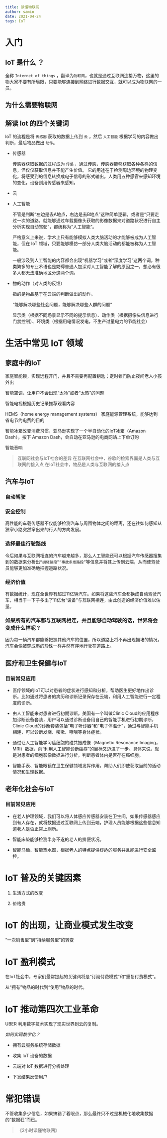 ```yaml
title: 读懂物联网
author: samin
date: 2021-04-24
tags: IoT
```

# 入门

## IoT 是什么 ？

全称 `Internet of things` ，翻译为`物联网`，也就是通过互联网连接万物，这里的物大家不要有所局限，只要能够连接到网络进行数据交互，就可以成为物联网的一员。

## 为什么需要物联网

## 解读 Iot 的四个关键词

IoT 的流程是将 `传感器` 获取的数据上传到 `云` ，然后 `人工智能` 根据学习的内容做出判断，最后物品做出 `动作`。

- 传感器

    传感器获取数据的过程成为 `传感` ，通过传感，传感器能够获取各种各样的信息，但仅仅获取信息并不能产生价值。
    它的用途在于检测周边环境的物理变化，将感受到的信息转换成电子信号的形式输出。人类用五种感官来感知环境的变化，设备则用传感器来感知。

- 云

- 人工智能

    不管是判断“左边是去A地点，右边是去B地点”这种简单逻辑，或者是“只要走过一次的道路，就能够通过车载摄像头获取的影像数据来对道路状况进行自主分析实现自动驾驶”，都统称为“人工智能”。
    
    严格意义上来说，学术上只有能够模拟人类大脑活动的才能够被成为人工智能，但在 IoT 领域，只要能够模仿一部分人类大脑活动的都能被称为人工智能。
    
    一般涉及到人工智能的内容都会出现“机器学习”或者“深度学习”这两个词。种类繁多的专业术语也是妨碍普通人加深对人工智能了解的原因之一，想必有很多人都无法准确地区分这两个词。

- 物的动作（对人类的反馈）
    
    指的是物品基于在云端的判断做出的动作。
  
    “能够解决哪些社会问题，能够解决哪些人群的问题”

    显示类（根据不同场景显示不同的提示信息）、动作类（根据摄像头信息进行门禁控制）、环境类（根据用电情况发电，不生产过量电力的节能社会）

# 生活中常见 IoT 领域

## 家庭中的IoT

家庭智能锁，实现远程开门，并且不需要再配置钥匙；定时锁门防止夜间老人小孩外出

智能空调，让用户不会出现“太冷”或者“太热”的问题

智能电视根据历史记录推荐观看内容

HEMS（home energy management systems） 家庭能源管理系统，能够达到省电节约电费的目的

智能冰箱改变消费习惯，亚马逊实现了一个半自动化的IoT冰箱（Amazon Dash），按下 Amazon Dash，会自动在亚马逊的电商网站上下单订购

智能音响

> 互联网社会与IoT社会的差异
> 在互联网社会中，谷歌的检索界面是人类与互联网的接入点
> 在IoT社会中，物品是人类与互联网的接入点

## 汽车与IoT

### 自动驾驶

### 安全控制

高性能的车载传感器不仅能够检测汽车与周围物体之间的距离，还在往如何感知从狭窄小路突然窜出来的行人的方向发展。

### 选择最佳行驶路线

今后如果与互联网相连的汽车越来越多，那么人工智能还可以根据汽车传感器搜集到的数据来分析出`“拥堵路段”“事故多发路段”`等信息并将其上传到云端，从而使驾驶员能够更加准确地把握道路状况。

### 经济价值

有数据统计，现在全世界有超过11亿辆汽车。如果将这些汽车全都换成自动驾驶汽车，相当于一下子多出了11亿台“设备”与互联网相连，由此创造的经济价值难以估量。

### 如果所有的汽车都与互联网相连，并且能够自动驾驶的话，世界将会变成什么样呢？

因为每一辆汽车都能够把握其他汽车的位置，所以道路上将不再出现拥堵的情况，汽车会像被穿成串的珍珠一样井然有序地行驶在道路上。

## 医疗和卫生保健与IoT

### 目前常见应用

- 医疗领域的IoT可以对患者的症状进行感知和分析，帮助医生更好地作出诊断。比如通过将患者的病历和诊断记录保存在云端，利用人工智能进行一定程度的诊断。

- 由人工智能来对患者进行初期诊断。美国有一个叫做Clinic Cloud的应用程序加诊断设备套装，用户可以通过诊断设备用自己的智能手机进行初期诊断，Clinic Cloud的诊断套装包括“电子听诊器”和“电子体温计”，通过与智能手机相连，可以诊断发烧、咳嗽、哮喘等身体症状。

- 通过让人工智能学习癌细胞的磁共振成像（Magnetic Resonance Imaging，MRI）数据，向“利用人工智能诊断癌症”的目标又迈进了一步。具体来说，就是对患者的细胞影像数据进行分析，判断患者体内是否存在癌细胞。

- 智能手表、智能眼镜在卫生保健领域发挥作用，帮助人们即使获取当前的活动情况和生理数据。

## 老年化社会与IoT

### 目前常见应用

- 在老人护理领域，我们可以将人体感应传感器安装在卫生间，如果传感器感应到有人存在，就将数据通过互联网上传到云端，护理人员能够根据这些信息知道老人是否正常上厕所。

- 智能床垫能够检测半身不遂的老人的排便状况。

- 智能马桶、智能热水器，根据老人的特点提供舒适的服务并且能进行安全监控。

# IoT 普及的关键因素

1. 生活方式的改变
   
2. 价格贵

# IoT 的出现，让商业模式发生改变

“一次销售型”到“持续服务型”的转变

# IoT 盈利模式

在IoT社会中，专家们最常提起的关键词将是“订阅付费模式”和“重复付费模式”。

从“拥有”物品的时代到“使用”物品的时代。

# IoT 推动第四次工业革命

UBER 利用数字技术实现了现实世界到云的复制。

*如何实现数字化？*

- 拥有云服务系统存储数据

- 收集 IoT 设备的数据

- 云端对 IoT 数据进行分析处理

- 下发结果反馈用户

# 常犯错误

不管收集多少信息，如果搞错了着眼点，那么最终只不过是机械化地收集数据的“数据狂”而已。

> 《2小时读懂物联网》